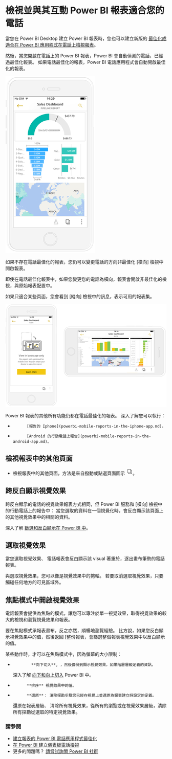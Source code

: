 <properties 
   pageTitle="檢視並與其互動 Power BI 報表適合您的電話"
   description="了解 Power BI phone 應用程式中檢視最佳化的報表頁面進行互動。"
   services="powerbi" 
   documentationCenter="" 
   authors="maggiesMSFT" 
   manager="mblythe" 
   backup=""
   editor=""
   tags=""
   qualityFocus="no"
   qualityDate=""/>
 
<tags
   ms.service="powerbi"
   ms.devlang="NA"
   ms.topic="article"
   ms.tgt_pltfrm="NA"
   ms.workload="powerbi"
   ms.date="09/27/2016"
   ms.author="maggies"/>

# 檢視並與其互動 Power BI 報表適合您的電話 

當您在 Power BI Desktop 建立 Power BI 報表時，您也可以建立新版的 [最佳化成適合在 Power BI 應用程式在電話上檢視報表](powerbi-desktop-create-phone-report.md)。

然後，當您開啟在電話上的 Power BI 報表，Power BI 會自動偵測的電話，已經過最佳化報表。 如果電話最佳化的報表，Power BI 電話應用程式會自動開啟最佳化的報表。

![](media/powerbi-mobile-view-phone-report/07-power-bi-phone-report-portrait.png)


如果不存在電話最佳化的報表，您仍可以變更電話的方向非最佳化 [橫向] 檢視中開啟報表。  

即使在電話最佳化報表中，如果您變更您的電話為橫向，報表會開啟非最佳化的檢視，與原始報表配置中。

如果只適合某些頁面，您會看到 [縱向] 檢視中的訊息，表示可用的報表集。

![](media/powerbi-mobile-view-phone-report/06-power-bi-phone-report-page-not-optimized.png)

Power BI 報表的其他所有功能仍都在電話最佳化的報表。 深入了解您可以執行︰

*   
            [報告的 Iphone](powerbi-mobile-reports-in-the-iphone-app.md)。 
*   
            [Android 的行動電話上報告](powerbi-mobile-reports-in-the-android-app.md)。

## 檢視報表中的其他頁面

- 檢視報表中的其他頁面，方法是來自撥動或點選頁面圖示 ![](media/powerbi-mobile-view-phone-report/power-bi-phone-report-page-icon.png)。

## 跨反白顯示視覺效果
跨反白顯示的電話的視覺效果報表方式相同，但 Power BI 服務和 [橫向] 檢視中的行動電話上的報告中︰ 當您選取的資料在一個視覺化時，會反白顯示該頁面上的其他視覺效果中的相關的資料。

深入了解 [篩選和反白顯示在 Power BI 中](powerbi-service-about-filters-and-highlighting-in-reports.md)。

## 選取視覺效果
當您選取視覺效果、 電話報表會反白顯示該 visual 著重於，逐出畫布筆勢的電話報表。

與選取視覺效果，您可以像是視覺效果中的捲軸。 若要取消選取視覺效果，只要觸碰任何地方的可見區域外。

## 焦點模式中開啟視覺效果
電話報表會提供為焦點的模式，讓您可以專注於單一視覺效果，取得視覺效果的較大的檢視和瀏覽視覺效果和報表。

要在焦點模式承報表畫布，反之亦然，順暢地瀏覽經驗。 比方說，如果您反白顯示視覺效果中的值，然後返回 [整份報表，會篩選整個報表視覺效果中以反白顯示的值。

某些動作時，才可以在焦點模式中，因為螢幕的大小限制︰

- 
              **向下切入**, ，然後備份到顯示視覺效果，如果階層層級定義的資訊。
  深入了解 [向下和向上切入](powerbi-service-drill-down-in-a-visualization.md) Power BI 中。
- 
            **排序** 視覺效果中的值。
- 
            **還原**︰ 清除探勘步驟您已經在視覺上並還原為報表建立時設定的定義。

    還原在報表層級、 清除所有視覺效果，從所有的瀏覽或在視覺效果層級，清除所有探勘從選取的特定視覺效果。   

### 請參閱
- [建立報表的 Power BI 電話應用程式最佳化](powerbi-desktop-create-phone-report.md)
- [在 Power BI 建立儀表板電話檢視](powerbi-service-create-dashboard-phone-view.md)
- 更多的問題嗎？ [請嘗試詢問 Power BI 社群](http://community.powerbi.com/)

